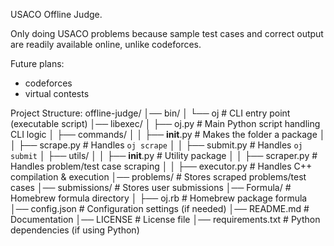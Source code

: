 USACO Offline Judge.

Only doing USACO problems because sample test cases and correct output are readily available online, unlike codeforces.

Future plans:
- codeforces
- virtual contests

Project Structure:
offline-judge/
│── bin/
│   └── oj              # CLI entry point (executable script)
│── libexec/
│   ├── oj.py           # Main Python script handling CLI logic
│   ├── commands/
│   │   ├── __init__.py  # Makes the folder a package
│   │   ├── scrape.py    # Handles `oj scrape`
│   │   ├── submit.py    # Handles `oj submit`
│   ├── utils/
│   │   ├── __init__.py  # Utility package
│   │   ├── scraper.py   # Handles problem/test case scraping
│   │   ├── executor.py  # Handles C++ compilation & execution
│── problems/           # Stores scraped problems/test cases
│── submissions/        # Stores user submissions
│── Formula/            # Homebrew formula directory
│   ├── oj.rb           # Homebrew package formula
│── config.json         # Configuration settings (if needed)
│── README.md           # Documentation
│── LICENSE             # License file
│── requirements.txt    # Python dependencies (if using Python)

